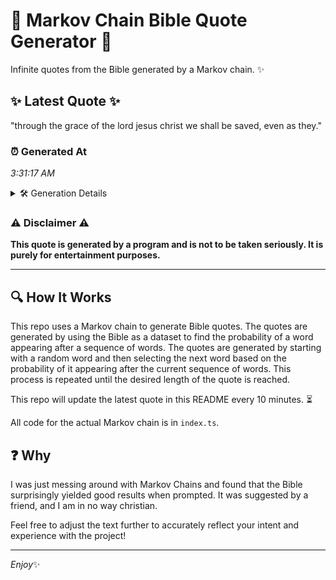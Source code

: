 # 📖 Markov Chain Bible Quote Generator 📖

Infinite quotes from the Bible generated by a Markov chain. ✨

## ✨ Latest Quote ✨
"through the grace of the lord jesus christ we shall be saved, even as they."

### ⏰ Generated At
*3:31:17 AM*

<details>
    <summary>🛠️ Generation Details</summary>
    <p>
        <strong>🌱 Seed:</strong> through<br>
        <strong>🔄 Iterations:</strong> 14<br>
        <strong>📜 Context History:</strong><br>[ through ]: the<br>[ through, the ]: grace<br>[ through, the, grace ]: of<br>[ through, the, grace, of ]: the<br>[ through, the, grace, of, the ]: lord<br>[ through, the, grace, of, the, lord ]: jesus<br>[ the, grace, of, the, lord, jesus ]: christ<br>[ grace, of, the, lord, jesus, christ ]: we<br>[ of, the, lord, jesus, christ, we ]: shall<br>[ the, lord, jesus, christ, we, shall ]: be<br>[ lord, jesus, christ, we, shall, be ]: saved,<br>[ jesus, christ, we, shall, be, saved, ]: even<br>[ christ, we, shall, be, saved,, even ]: as<br>[ we, shall, be, saved,, even, as ]: they.<br>
    </p>
</details>

### ⚠️ Disclaimer ⚠️
**This quote is generated by a program and is not to be taken seriously. It is purely for entertainment purposes.**

---

## 🔍 How It Works

This repo uses a Markov chain to generate Bible quotes. The quotes are generated by using the Bible as a dataset to find the probability of a word appearing after a sequence of words. The quotes are generated by starting with a random word and then selecting the next word based on the probability of it appearing after the current sequence of words. This process is repeated until the desired length of the quote is reached.

This repo will update the latest quote in this README every 10 minutes. ⏳

All code for the actual Markov chain is in `index.ts`.

## ❓ Why

I was just messing around with Markov Chains and found that the Bible surprisingly yielded good results when prompted. 
It was suggested by a friend, and I am in no way christian.

Feel free to adjust the text further to accurately reflect your intent and experience with the project!

---

*Enjoy*✨
